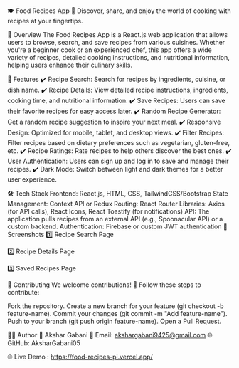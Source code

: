 🍽️ Food Recipes App
🍴 Discover, share, and enjoy the world of cooking with recipes at your fingertips.

🌟 Overview
The Food Recipes App is a React.js web application that allows users to browse, search, and save recipes from various cuisines. Whether you're a beginner cook or an experienced chef, this app offers a wide variety of recipes, detailed cooking instructions, and nutritional information, helping users enhance their culinary skills.

📂 Features
✔️ Recipe Search: Search for recipes by ingredients, cuisine, or dish name.
✔️ Recipe Details: View detailed recipe instructions, ingredients, cooking time, and nutritional information.
✔️ Save Recipes: Users can save their favorite recipes for easy access later.
✔️ Random Recipe Generator: Get a random recipe suggestion to inspire your next meal.
✔️ Responsive Design: Optimized for mobile, tablet, and desktop views.
✔️ Filter Recipes: Filter recipes based on dietary preferences such as vegetarian, gluten-free, etc.
✔️ Recipe Ratings: Rate recipes to help others discover the best ones.
✔️ User Authentication: Users can sign up and log in to save and manage their recipes.
✔️ Dark Mode: Switch between light and dark themes for a better user experience.

🛠️ Tech Stack
Frontend: React.js, HTML, CSS, TailwindCSS/Bootstrap
State Management: Context API or Redux
Routing: React Router
Libraries: Axios (for API calls), React Icons, React Toastify (for notifications)
API: The application pulls recipes from an external API (e.g., Spoonacular API) or a custom backend.
Authentication: Firebase or custom JWT authentication
🎨 Screenshots
1️⃣ Recipe Search Page

2️⃣ Recipe Details Page

3️⃣ Saved Recipes Page

🤝 Contributing
We welcome contributions! 🚀 Follow these steps to contribute:

Fork the repository.
Create a new branch for your feature (git checkout -b feature-name).
Commit your changes (git commit -m "Add feature-name").
Push to your branch (git push origin feature-name).
Open a Pull Request.

👨‍💻 Author
👤 Akshar Gabani
📧 Email: akshargabani9425@gmail.com
🌐 GitHub: AksharGabani05

🌐 Live Demo : https://food-recipes-pi.vercel.app/
